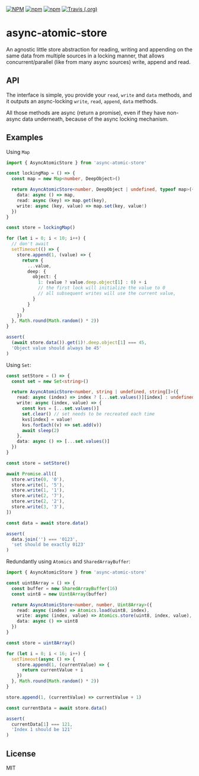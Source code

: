 [![NPM](https://img.shields.io/npm/l/async-atomic-store)](https://www.npmjs.com/package/async-atomic-store)
[![npm](https://img.shields.io/npm/v/async-atomic-store)](https://www.npmjs.com/package/async-atomic-store)
[![npm](https://img.shields.io/npm/types/async-atomic-store)](https://www.npmjs.com/package/async-atomic-store)
[![Travis (.org)](https://img.shields.io/travis/pocesar/js-async-atomic-store)](https://travis-ci.org/pocesar/js-async-atomic-store)

# async-atomic-store

An agnostic little store abstraction for reading, writing and appending on the same data from multiple sources in a locking manner, that allows concurrent/parallel (like from many async sources) write, append and read.

## API

The interface is simple, you provide your `read`, `write` and `data` methods, and it outputs an async-locking `write`, `read`, `append`, `data` methods.

All those methods are async (return a promise), even if they have non-async data underneath, because of the async locking mechanism.

## Examples

Using `Map`

```ts
import { AsyncAtomicStore } from 'async-atomic-store'

const lockingMap = () => {
  const map = new Map<number, DeepObject>()

  return AsyncAtomicStore<number, DeepObject | undefined, typeof map>({
    data: async () => map,
    read: async (key) => map.get(key),
    write: async (key, value) => map.set(key, value!)
  })
}

const store = lockingMap()

for (let i = 0; i < 10; i++) {
  // don't await
  setTimeout(() => {
    store.append(1, (value) => {
      return {
        ...value,
        deep: {
          object: {
            1: (value ? value.deep.object[1] : 0) + i
            // the first lock will initialize the value to 0
            // all subsequent writes will use the current value,
          }
        }
      }
    })
  }, Math.round(Math.random() * 2))
}

assert(
  (await store.data()).get(1)!.deep.object[1] === 45,
  'Object value should always be 45'
)
```

Using `Set`:

```ts
const setStore = () => {
  const set = new Set<string>()

  return AsyncAtomicStore<number, string | undefined, string[]>({
    read: async (index) => index ? [...set.values()][index] : undefined,
    write: async (index, value) => {
      const kvs = [...set.values()]
      set.clear() // set needs to be recreated each time
      kvs[index] = value!
      kvs.forEach((v) => set.add(v))
      await sleep(2)
    },
    data: async () => [...set.values()]
  })
}

const store = setStore()

await Promise.all([
  store.write(0, '0'),
  store.write(1, '5'),
  store.write(1, '1'),
  store.write(2, '7'),
  store.write(2, '2'),
  store.write(3, '3'),
])

const data = await store.data()

assert(
  data.join('') === '0123',
  'set should be exactly 0123'
)
```

Redundantly using `Atomics` and `SharedArrayBuffer`:

```ts
import { AsyncAtomicStore } from 'async-atomic-store'

const uint8Array = () => {
  const buffer = new SharedArrayBuffer(16)
  const uint8 = new Uint8Array(buffer)

  return AsyncAtomicStore<number, number, Uint8Array>({
    read: async (index) => Atomics.load(uint8, index),
    write: async (index, value) => Atomics.store(uint8, index, value),
    data: async () => uint8
  })
}

const store = uint8Array()

for (let i = 0; i < 16; i++) {
  setTimeout(async () => {
    store.append(1, (currentValue) => {
      return currentValue + i
    })
  }, Math.round(Math.random() * 2))
}

store.append(1, (currentValue) => currentValue + 1)

const currentData = await store.data()

assert(
  currentData[1] === 121,
  'Index 1 should be 121'
)
```

## License

MIT

